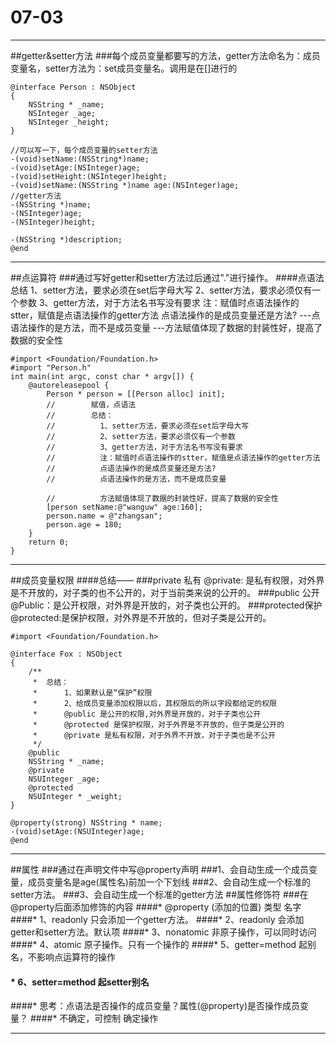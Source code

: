 # 07-03
---
##getter&setter方法
###每个成员变量都要写的方法，getter方法命名为：成员变量名，setter方法为：set成员变量名。调用是在[]进行的

```
@interface Person : NSObject
{
    NSString * _name;
    NSInteger _age;
    NSInteger _height;
}

//可以写一下，每个成员变量的setter方法
-(void)setName:(NSString*)name;
-(void)setAge:(NSInteger)age;
-(void)setHeight:(NSInteger)height;
-(void)setName:(NSString *)name age:(NSInteger)age;
//getter方法
-(NSString *)name;
-(NSInteger)age;
-(NSInteger)height;

-(NSString *)description;
@end
```

---
##点运算符
###通过写好getter和setter方法过后通过"."进行操作。
####点语法总结
    1、setter方法，要求必须在set后字母大写
    2、setter方法，要求必须仅有一个参数
    3、getter方法，对于方法名书写没有要求
    注：赋值时点语法操作的stter，赋值是点语法操作的getter方法
          点语法操作的是成员变量还是方法?
    ---点语法操作的是方法，而不是成员变量
    ---方法赋值体现了数据的封装性好，提高了数据的安全性
```
#import <Foundation/Foundation.h>
#import "Person.h"
int main(int argc, const char * argv[]) {
    @autoreleasepool {
        Person * person = [[Person alloc] init];
        //        赋值，点语法
        //        总结：
        //          1、setter方法，要求必须在set后字母大写
        //          2、setter方法，要求必须仅有一个参数
        //          3、getter方法，对于方法名书写没有要求
        //          注：赋值时点语法操作的stter，赋值是点语法操作的getter方法
        //          点语法操作的是成员变量还是方法?
        //          点语法操作的是方法，而不是成员变量
        
        //          方法赋值体现了数据的封装性好，提高了数据的安全性
        [person setName:@"wanguw" age:160];
        person.name = @"zhangsan";
        person.age = 180;
    }
    return 0;
}
```
---
##成员变量权限
####总结——
###private 私有
    @private: 是私有权限，对外界是不开放的，对子类的也不公开的，对于当前类来说的公开的。
###public 公开
    @Public：是公开权限，对外界是开放的，对子类也公开的。
###protected保护
    @protected:是保护权限，对外界是不开放的，但对子类是公开的。
```
#import <Foundation/Foundation.h>

@interface Fox : NSObject
{
    /**
     *  总结：
     *      1、如果默认是“保护”权限
     *      2、给成员变量添加权限以后，其权限后的所以字段都给定的权限
     *      @public 是公开的权限,对外界是开放的，对于子类也公开
     *      @protected 是保护权限，对于外界是不开放的，但子类是公开的
     *      @private 是私有权限，对于外界不开放，对于子类也是不公开
     */
    @public
    NSString * _name;
    @private
    NSUInteger _age;
    @protected
    NSUInteger * _weight;
}

@property(strong) NSString * name;
-(void)setAge:(NSUInteger)age;
@end
```
---
##属性
###通过在声明文件中写@property声明
###1、会自动生成一个成员变量，成员变量名是age(属性名)前加一个下划线
###2、会自动生成一个标准的setter方法。
###3、会自动生成一个标准的getter方法
##属性修饰符
###在@property后面添加修饰的内容
####*  @property (添加的位置)  类型  名字
 ####*      1、readonly 只会添加一个getter方法。
 ####*      2、readonly 会添加getter和setter方法。默认项
 ####*      3、nonatomic 非原子操作，可以同时访问
 ####*      4、atomic 原子操作。只有一个操作的
 ####*      5、getter=method 起别名，不影响点运算符的操作
#### *      6、setter=method 起setter别名
 ####*      思考：点语法是否操作的成员变量？属性(@property)是否操作成员变量？
 ####*                          不确定，可控制                               确定操作

---


